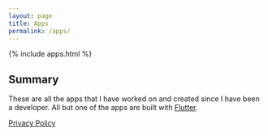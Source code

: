 ```yaml
---
layout: page
title: Apps
permalink: /apps/
---
```


{% include apps.html %}

## Summary

These are all the apps that I have worked on and created since I have been a developer. All but one of the apps are built with [Flutter](https://flutter.dev).


[Privacy Policy](/privacy/index.html)